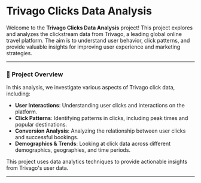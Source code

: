 # Trivago Clicks Data Analysis

Welcome to the **Trivago Clicks Data Analysis** project! This project explores and analyzes the clickstream data from Trivago, a leading global online travel platform. The aim is to understand user behavior, click patterns, and provide valuable insights for improving user experience and marketing strategies.

---

### 📝 Project Overview

In this analysis, we investigate various aspects of Trivago click data, including:

- **User Interactions**: Understanding user clicks and interactions on the platform.
- **Click Patterns**: Identifying patterns in clicks, including peak times and popular destinations.
- **Conversion Analysis**: Analyzing the relationship between user clicks and successful bookings.
- **Demographics & Trends**: Looking at click data across different demographics, geographies, and time periods.

This project uses data analytics techniques to provide actionable insights from Trivago's user data.

---


